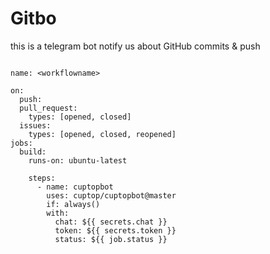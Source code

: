 # Gitbo

this is a telegram bot notify us about GitHub commits & push

```

name: <workflowname>

on:
  push:
  pull_request:
    types: [opened, closed]
  issues:
    types: [opened, closed, reopened]
jobs:
  build:
    runs-on: ubuntu-latest

    steps:
      - name: cuptopbot
        uses: cuptop/cuptopbot@master
        if: always()
        with:
          chat: ${{ secrets.chat }}
          token: ${{ secrets.token }}
          status: ${{ job.status }}

          
```
